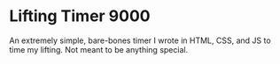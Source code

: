 # Lifting Timer 9000
An extremely simple, bare-bones timer I wrote in HTML, CSS, and JS to time my lifting. Not meant to be anything special.